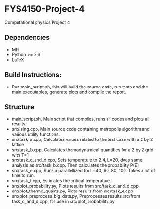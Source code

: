 # FYS4150-Project-4
Computational physics Project 4

## Dependencies
* MPI
* Python >= 3.6
* LaTeX
&nbsp;

## Build Instructions:
* Run main_script.sh, this will build the source code, run tests and the main executables, generate plots and compile the report.
&nbsp;

## Structure
* main_script.sh, Main script that compiles, runs all codes and plots all results.
* src/ising.cpp, Main source code containing metropolis algorithm and various utility functions.
* src/task_a.cpp, Calculates values related to the test case with a 2 by 2 lattice
* src/task_b.cpp, Calculates themodynamical quantities for a 2 by 2 grid with T=1
* src/task_c_and_d.cpp, Sets temperature to 2.4, L=20, does same analysis as src/task_b.cpp. Then calculates the probability P(E)
* src/task_e.cpp, Runs a parallellized for L=40, 60, 80, 100. Takes a lot of time to run.
* src/task_f.cpp, Estimates the critical temperature.
* src/plot_probability.py, Plots results from src/task_c_and_d.cpp
* src/plot_thermo_quants.py, Plots results from src/task_e.cpp
* src/plot_preprocess_big_data.py, Preprocesses results src/from task_c_and_d.cpp, for use in src/plot_probability.py
&nbsp;

